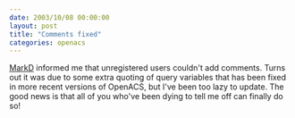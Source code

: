 ```yaml
---
date: 2003/10/08 00:00:00
layout: post
title: "Comments fixed"
categories: openacs
---
```


[MarkD](http://badgertronics.com/blog) informed me that unregistered users couldn't add comments. Turns out it was due to some extra quoting of query variables that has been fixed in more recent versions of OpenACS, but I've been too lazy to update. The good news is that all of you who've been dying to tell me off can finally do so!

